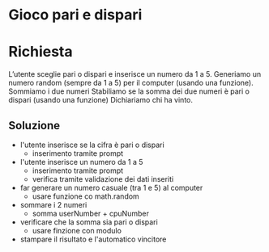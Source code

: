 # Gioco pari e dispari

# Richiesta
L’utente sceglie pari o dispari e inserisce un numero da 1 a 5.
Generiamo un numero random (sempre da 1 a 5) per il computer (usando una funzione).
Sommiamo i due numeri
Stabiliamo se la somma dei due numeri è pari o dispari (usando una funzione)
Dichiariamo chi ha vinto.


## Soluzione
- l'utente inserisce se la cifra è pari o dispari
    - inserimento tramite prompt
- l'utente inserisce un numero da 1 a 5 
    - inserimento tramite prompt
    - verifica tramite validazione dei dati inseriti 
- far generare un numero casuale (tra 1 e 5) al computer 
    - usare funzione co math.random
- sommare i 2 numeri
    - somma userNumber + cpuNumber
- verificare che la somma sia pari o dispari 
    - usare finzione con modulo 
- stampare il risultato e l'automatico vincitore